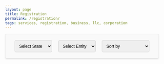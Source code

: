 ```yaml
---
layout: page
title: Registration
permalink: /registration/
tags: services, registration, business, llc, corporation
---
```

<!-- Dropdown Menus -->
<div class="filter-box">
    <select id="state-select">
        <option value="">Select State</option>
        <option value="new-york">New York</option>
        <!-- Add more states as needed -->
    </select>
    <select id="entity-select">
        <option value="">Select Entity</option>
        <!-- Add more entities as needed -->
    </select>
    <select id="sort-select">
        <option value="">Sort by</option>
        <option value="price-asc">Price: Low to High</option>
        <option value="price-desc">Price: High to Low</option>
        <option value="name-asc">Name: A to Z</option>
        <option value="name-desc">Name: Z to A</option>
    </select>
</div>

<style>
    .filter-box {
        display: flex;
        justify-content: center;
        align-items: center;
        padding: 20px;
        background-color: #f9f9f9;
        border: 1px solid #e0e0e0;
        border-radius: 5px;
        box-shadow: 0 2px 4px rgba(0, 0, 0, 0.1);
        margin-bottom: 20px;
    }

    .filter-box select {
        flex: 1;
        padding: 10px;
        border: 1px solid #ccc;
        border-radius: 5px;
        font-size: 1em;
        margin: 0 10px;
        max-width: 200px;
    }
</style>

<div class="pricing-container" id="pricing-container">
    <!-- Pricing cards will be dynamically populated here -->
</div>

<script>
    function loadProducts(state, entity) {
        fetch(`/data/products/${state}.json`)
            .then(response => response.json())
            .then(products => {
                let filteredProducts = products.filter(product => product.category === 'Registration');
                
                if (entity) {
                    filteredProducts = filteredProducts.filter(product => product.entity.toLowerCase() === entity.toLowerCase());
                }
                
                sortProducts(filteredProducts);
                document.getElementById('pricing-container').innerHTML = ''; // Clear existing cards
                filteredProducts.forEach(createCard);
            })
            .catch(error => console.error('Error loading products:', error));
    }

    function sortProducts(products) {
        const sortOption = document.getElementById('sort-select').value;
        switch (sortOption) {
            case 'price-asc':
                products.sort((a, b) => parseFloat(a.price.slice(1)) - parseFloat(b.price.slice(1)));
                break;
            case 'price-desc':
                products.sort((a, b) => parseFloat(b.price.slice(1)) - parseFloat(a.price.slice(1)));
                break;
            case 'name-asc':
                products.sort((a, b) => a.service.localeCompare(b.service));
                break;
            case 'name-desc':
                products.sort((a, b) => b.service.localeCompare(a.service));
                break;
        }
    }

    function createCard(item) {
        const card = document.createElement('div');
        card.className = 'pricing-card';
        card.innerHTML = `
            <div class="entity-box">${item.entity}</div>
            <img src="${item.image}" alt="${item.service} icon" class="service-icon">
            <h2>${item.service}</h2>
            <p>${item.description}</p>
            <div class="price">${item.price}</div>
            <a href="${item.link}" class="cta-button">${item.ctaText}</a>
        `;
        document.getElementById('pricing-container').appendChild(card);
    }

    function populateEntityDropdown(state) {
        fetch(`/data/products/${state}.json`)
            .then(response => response.json())
            .then(products => {
                const entitySelect = document.getElementById('entity-select');
                entitySelect.innerHTML = '<option value="">Select Entity</option>'; // Clear existing options
                const entities = [...new Set(products.map(product => product.entity))];
                entities.forEach(entity => {
                    const option = document.createElement('option');
                    option.value = entity.toLowerCase();
                    option.textContent = entity;
                    entitySelect.appendChild(option);
                });
            })
            .catch(error => console.error('Error loading entities:', error));
    }

    document.getElementById('state-select').addEventListener('change', function() {
        const state = this.value;
        if (state) {
            populateEntityDropdown(state);
            const entity = document.getElementById('entity-select').value;
            loadProducts(state, entity);
        }
    });

    document.getElementById('entity-select').addEventListener('change', function() {
        const entity = this.value;
        const state = document.getElementById('state-select').value;
        if (state) {
            loadProducts(state, entity);
        }
    });

    document.getElementById('sort-select').addEventListener('change', function() {
        const state = document.getElementById('state-select').value;
        const entity = document.getElementById('entity-select').value;
        if (state) {
            loadProducts(state, entity);
        }
    });
</script>
<style>
    .pricing-card {
        background-color: #fff;
        border: 1px solid #e0e0e0;
        border-radius: 5px;
        padding: 15px; /* Reduced padding */
        box-shadow: 0 4px 6px rgba(0, 0, 0, 0.1); /* Reduced shadow for compactness */
        text-align: center;
        margin: 5px; /* Reduced margin */
        max-width: 280px; /* Reduced max-width */
        flex: 1 1 calc(33.333% - 30px); /* Adjusted flex for reduced margin */
    }

    @media (max-width: 768px) {
        .pricing-card {
            flex: 1 1 100%;
            max-width: 100%;
        }
    }

    .pricing-container {
        display: flex;
        flex-wrap: wrap;
        justify-content: space-around; /* Changed to space-around for more compact layout */
    }

    .entity-box {
        background-color: #0063A0;
        color: #fff;
        padding: 3px 8px; /* Reduced padding */
        border-radius: 3px;
        display: inline-block;
        margin-bottom: 5px; /* Reduced margin */
    }

    .service-icon {
        width: 30%; /* Reduced width */
        height: auto;
        margin-bottom: 10px; /* Reduced margin */
    }

    .cta-button {
        display: inline-block;
        background-color: #629E2D;
        color: #fff;
        padding: 8px 18px; /* Reduced padding */
        border-radius: 5px;
        text-decoration: none;
        margin-top: 10px; /* Reduced margin */
        transition: background-color 0.3s;
    }

    .cta-button:hover {
        background-color: #4a7d1f;
    }

    a.cta-button {
        color: inherit;
        background-image: none;
        border-bottom: 0;
        text-decoration: none;
    }
</style>
